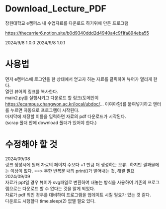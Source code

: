 # Download_Lecture_PDF
창원대학교 e캠퍼스 내 수업자료를 다운로드 하기위해 만든 프로그램  
  
https://thecarrier6.notion.site/b0d9340ddd2d4940a4c9f1fa894eba55

2024/9/8 1.0.0
2024/9/8 1.0.1
# 사용법
 먼저 e캠퍼스에 로그인을 한 상태에서 얻고자 하는 자료를 클릭하여 뷰어가 열리게 한다.  
 열린 뷰어의 링크를 복사한다.  
 main2.py를 실행시키고 다운로드 할 링크(도메인이 https://ecampus.changwon.ac.kr/local/ubdoc/... 이여야함)를 붙여넣기하고 엔터를 누르면 자동으로 프로그램이 시작된다.  
 마지막에 저장할 이름을 입력하면 자료의 pdf 다운로드가 시작된다.  
(scrap 폴더 안에 download 폴더가 있어야 한다.)
# 수정해야 할 것
2024/09/08  
링크 생성시에 원래 자료의 페이지 수보다 +1 만큼 더 생성하는 오류.. 하지만 결과물에는 이상이 없다. ==> 무한 반복문 내의 print()가 뱉어내는 것, 해결 필요  
2024/09/09  
자료가 ppt일 경우 뷰어가 svg파일로 변환하여 내놓는 방식을 사용하여 기존의 프로그램으로는 다운로드 할 수 없다는 것을 알게 되었다.  
자료가 pdf 외인 경우를 대비하여 프로그램을 업데이트 시킬 필요가 있는 것 같다.  
다운로드 시행할때 time.sleep(2) 없앨 필요 있다.
